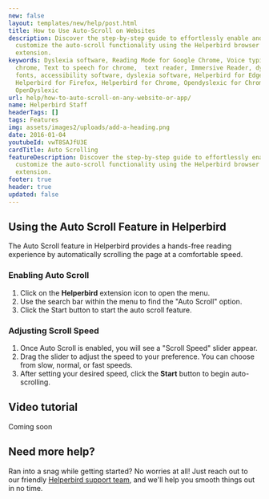 ```yaml
---
new: false
layout: templates/new/help/post.html
title: How to Use Auto-Scroll on Websites
description: Discover the step-by-step guide to effortlessly enable and
  customize the auto-scroll functionality using the Helperbird browser
  extension.
keywords: Dyslexia software, Reading Mode for Google Chrome, Voice typing for
  chrome, Text to speech for chrome,  text reader, Immersive Reader, dyslexia
  fonts, accessibility software, dyslexia software, Helperbird for Edge,
  Helperbird for Firefox, Helperbird for Chrome, Opendyslexic for Chrome,
  OpenDyslexic
url: help/how-to-auto-scroll-on-any-website-or-app/
name: Helperbird Staff
headerTags: []
tags: Features
img: assets/images2/uploads/add-a-heading.png
date: 2016-01-04
youtubeId: vwT8SAJfU3E
cardTitle: Auto Scrolling
featureDescription: Discover the step-by-step guide to effortlessly enable and
  customize the auto-scroll functionality using the Helperbird browser
  extension.
footer: true
header: true
updated: false
---
```


## Using the Auto Scroll Feature in Helperbird

The Auto Scroll feature in Helperbird provides a hands-free reading experience by automatically scrolling the page at a comfortable speed. 

### Enabling Auto Scroll

1. Click on the **Helperbird** extension icon to open the menu.
2. Use the search bar within the menu to find the "Auto Scroll" option.
3. Click the Start button to start the auto scroll feature.

### Adjusting Scroll Speed

1. Once Auto Scroll is enabled, you will see a "Scroll Speed" slider appear.
2. Drag the slider to adjust the speed to your preference. You can choose from slow, normal, or fast speeds.
3. After setting your desired speed, click the **Start** button to begin auto-scrolling.



## Video tutorial

Coming soon


## Need more help?

Ran into a snag while getting started? No worries at all! Just reach out to our friendly [Helperbird support team](/support/), and we'll help you smooth things out in no time.

